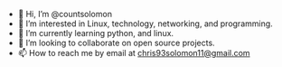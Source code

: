 - 👋 Hi, I’m @countsolomon
- 👀 I’m interested in Linux, technology, networking, and programming. 
- 🌱 I’m currently learning python, and linux. 
- 💞️ I’m looking to collaborate on open source projects.
- 📫 How to reach me by email at chris93solomon11@gmail.com

<!---
countsolomon/countsolomon is a ✨ special ✨ repository because its `README.md` (this file) appears on your GitHub profile.
You can click the Preview link to take a look at your changes.
--->
